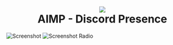 <h1 align="center">
    <img src="https://raw.githubusercontent.com/Exle/-AIMP-Discord-Presence/master/.github/aimp-discord.png" />
    <br />
    AIMP - Discord Presence
</h1>

![Screenshot](https://raw.githubusercontent.com/Exle/-AIMP-Discord-Presence/master/.github/screenshot.png)
![Screenshot Radio](https://raw.githubusercontent.com/Exle/-AIMP-Discord-Presence/master/.github/screenshot_radio.png)